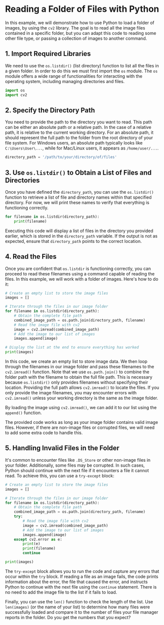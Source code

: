 # Reading a Folder of Files with Python

In this example, we will demonstrate how to use Python to load a folder of images, by using the `cv2` library. The goal is to read all the image files contained in a specific folder, but you can adapt this code to reading some other file type, or passing a collection of images to another command.

## 1. Import Required Libraries

We need to use the `os.listdir()` (list directory) function to list all the files in a given folder. In order to do this we must first import the `os` module. The `os` module offers a wide range of functionalities for interacting with the operating system, including managing directories and files.

```python
import os
import cv2
```

## 2. Specify the Directory Path

You need to provide the path to the directory you want to read. This path can be either an absolute path or a relative path. In the case of a relative path, it is relative to the current working directory. For an absolute path, it should represent the full path to the folder from the root directory of your file system. For Windows users, an absolute path typically looks like `C:\Users\User\...`, while for Mac/Linux users, it appears as `/home/user/...`.

```python
directory_path = '/path/to/your/directory/of/files'
```

## 3. Use `os.listdir()` to Obtain a List of Files and Directories

Once you have defined the `directory_path`, you can use the `os.listdir()` function to retrieve a list of file and directory names within that specified directory. For now, we will print these names to verify that everything is functioning correctly.

```python
for filename in os.listdir(directory_path):
    print(filename)
```

Executing this code will display a list of files in the directory you provided earlier, which is stored in the `directory_path` variable. If the output is not as expected, ensure that `directory_path` points to the correct location.

## 4. Read the Files

Once you are confident that `os.listdir` is functioning correctly, you can proceed to read these filenames using a command capable of reading the files. In this example, we will work with a folder of images. Here's how to do it:

```python
# Create an empty list to store the image files
images = []

# Iterate through the files in our image folder
for filename in os.listdir(directory_path):
    # Obtain the complete file path
    combined_image_path = os.path.join(directory_path, filename)
    # Read the image file with cv2
    image = cv2.imread(combined_image_path)
    # Add the image to our list of images
    images.append(image)

# Display the list at the end to ensure everything has worked
print(images)
```

In this code, we create an empty list to store image data. We then loop through the filenames in our image folder and pass these filenames to the `cv2.imread()` function. Note that we use `os.path.join()` to combine the folder path with the filename to obtain the full file path. This is necessary because `os.listdir()` only provides filenames without specifying their location. Providing the full path allows `cv2.imread()` to locate the files. If you only provide the image filenames, you may encounter errors with `cv2.imread()` unless your working directory is the same as the image folder.

By loading the image using `cv2.imread()`, we can add it to our list using the `append()` function.

The provided code works as long as your image folder contains valid image files. However, if there are non-image files or corrupted files, we will need to add some extra code to handle this.

## 5. Handling Invalid Files in the Folder

It's common to encounter files like `.DS_Store` or other non-image files in your folder. Additionally, some files may be corrupted. In such cases, Python should continue with the next file if it encounters a file it cannot read. To achieve this, you can use a `try-except` block:

```python
# Create an empty list to store the image files
images = []

# Iterate through the files in our image folder
for filename in os.listdir(directory_path):
    # Obtain the complete file path
    combined_image_path = os.path.join(directory_path, filename)
    try:
        # Read the image file with cv2
        image = cv2.imread(combined_image_path)
        # Add the image to our list of images
        images.append(image)
    except cv2.error as e:
        print(e)
        print(filename)
        continue

print(images)
```

The `try-except` block allows you to run the code and capture any errors that occur within the `try` block. If reading a file as an image fails, the code prints information about the error, the file that caused the error, and instructs Python to continue with the next file using the `continue` statement. There is no need to add the image file to the list if it fails to load.

Finally, you can use the `len()` function to check the length of the list. Use `len(images)` (or the name of your list) to determine how many files were successfully loaded and compare it to the number of files your file manager reports in the folder. Do you get the numbers that you expect?